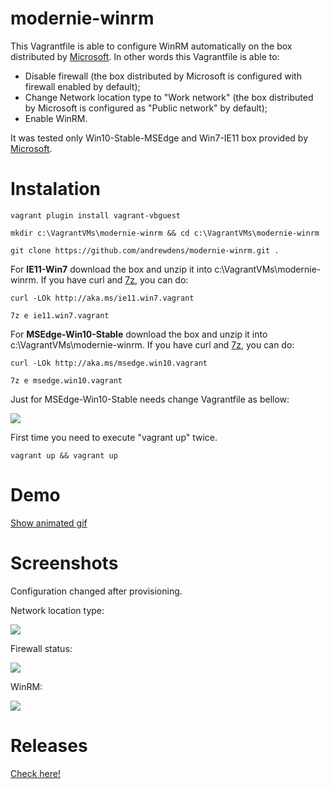 # modernie-winrm
This Vagrantfile is able to configure WinRM automatically on the box distributed by [Microsoft](https://developer.microsoft.com/en-us/microsoft-edge/tools/vms/). In other words this Vagrantfile is able to:
* Disable firewall (the box distributed by Microsoft is configured with firewall enabled by default);
* Change Network location type to "Work network" (the box distributed by Microsoft is configured as "Public network" by default);
* Enable WinRM.

It was tested only Win10-Stable-MSEdge and Win7-IE11 box provided by [Microsoft](https://developer.microsoft.com/en-us/microsoft-edge/tools/vms/).

# Instalation
```
vagrant plugin install vagrant-vbguest
```

```
mkdir c:\VagrantVMs\modernie-winrm && cd c:\VagrantVMs\modernie-winrm
```

```
git clone https://github.com/andrewdens/modernie-winrm.git .
```

For **IE11-Win7** download the box and unzip it into c:\VagrantVMs\modernie-winrm. If you have curl and [7z](http://www.7-zip.org), you can do:
```
curl -LOk http://aka.ms/ie11.win7.vagrant
```

```
7z e ie11.win7.vagrant
```

For **MSEdge-Win10-Stable** download the box and unzip it into c:\VagrantVMs\modernie-winrm. If you have curl and [7z](http://www.7-zip.org), you can do:
```
curl -LOk http://aka.ms/msedge.win10.vagrant
```

```
7z e msedge.win10.vagrant
```

Just for MSEdge-Win10-Stable needs change Vagrantfile as bellow:

![](https://github.com/andrewdens/modernie-winrm/blob/master/docs/win10vagrantfilecomment.png?raw=true)



First time you need to execute "vagrant up" twice.
```
vagrant up && vagrant up
```
# Demo
[Show animated gif](https://github.com/andrewdens/modernie-winrm/blob/master/docs/demo.gif?raw=true)

# Screenshots
Configuration changed after provisioning.

Network location type:

![](https://github.com/andrewdens/modernie-winrm/blob/master/docs/network_category.png?raw=true)

Firewall status:

![](https://github.com/andrewdens/modernie-winrm/blob/master/docs/firewall1.png?raw=true)

WinRM:

![](https://github.com/andrewdens/modernie-winrm/blob/master/docs/firewall2.png?raw=true)

# Releases
[Check here!](https://github.com/andrewdens/modernie-winrm/releases)
